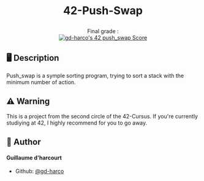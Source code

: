 

# <p align="center">42-Push-Swap</p>

<p align="center">
<p align="center">Final grade :<br>
  <a href="https://github.com/JaeSeoKim/badge42"><img src="https://badge42.vercel.app/api/v2/cle01db6o00650fmmx6igm6z3/project/2951508" alt="gd-harco's 42 push_swap Score" /></a></p>

## 🖥️ Description
Push_swap is a symple sorting program, trying to sort a stack with the minimum number of action.

##  ⚠️ Warning 
This is a project from the second circle of the 42-Cursus. If you're currently studiying at 42, I highly recommend for you to go away.

## 🙇 Author
#### Guillaume d'harcourt
- Github: [@gd-harco](https://github.com/gd-harco)
        